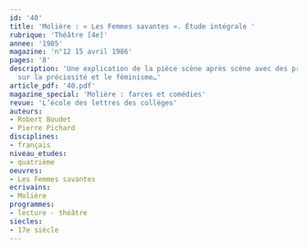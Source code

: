 ```yaml
---
id: '40'
title: 'Molière : « Les Femmes savantes ». Étude intégrale '
rubrique: 'Théâtre [4e]'
annee: '1985'
magazine: 'n°12 15 avril 1986'
pages: '8'
description: 'Une explication de la pièce scène après scène avec des prolongements
  sur la préciosité et le féminisme…'
article_pdf: '40.pdf'
magazine_special: 'Molière : farces et comédies'
revue: 'L’école des lettres des collèges'
auteurs:
- Robert Boudet
- Pierre Pichard
disciplines:
- français
niveau_etudes:
- quatrième
oeuvres:
- Les Femmes savantes
ecrivains:
- Molière
programmes:
- lecture - théâtre
siecles:
- 17e siècle
---
```

